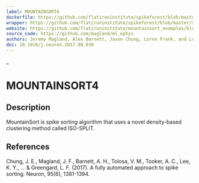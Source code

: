 ```yaml
---
label: MOUNTAINSORT4
dockerfile: https://github.com/flatironinstitute/spikeforest/blob/master/spikeforest/spikesorters/mountainsort4/container/Dockerfile
wrapper: https://github.com/flatironinstitute/spikeforest/blob/master/spikeforest/spikesorters/mountainsort4/mountainsort4.py
website: https://github.com/flatironinstitute/mountainsort_examples/blob/master/README.md
source_code: https://github.com/magland/ml_ephys
authors: Jeremy Magland, Alex Barnett, Jason Chung, Loren Frank, and Leslie Greengard
doi: 10.1016/j.neuron.2017.08.030
---
```

_
# MOUNTAINSORT4

## Description

MountainSort is spike sorting algorithm that uses a novel density-based clustering method called ISO-SPLIT.

## References

Chung, J. E., Magland, J. F., Barnett, A. H., Tolosa, V. M., Tooker, A. C., Lee, K. Y., ... & Greengard, L. F. (2017). A fully automated approach to spike sorting. Neuron, 95(6), 1381-1394.